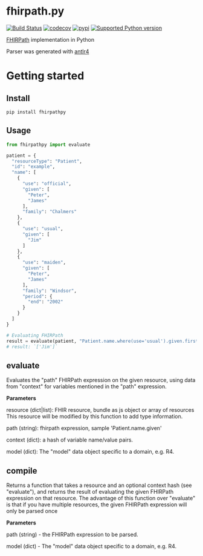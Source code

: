fhirpath.py
===========

[![Build Status](https://github.com/beda-software/fhirpath-py/actions/workflows/build.yaml/badge.svg)](https://github.com/beda-software/fhirpath-py/actions)
[![codecov](https://codecov.io/gh/beda-software/fhirpath-py/branch/master/graph/badge.svg)](https://codecov.io/gh/beda-software/fhirpath-py)
[![pypi](https://img.shields.io/pypi/v/fhirpathpy.svg)](https://pypi.org/project/fhirpathpy/)
[![Supported Python version](https://img.shields.io/badge/python-3.8+-blue.svg)](https://www.python.org/downloads/release/python-380/)

[FHIRPath](https://www.hl7.org/fhir/fhirpath.html) implementation in Python

Parser was generated with [antlr4](https://github.com/antlr/antlr4)

# Getting started
## Install
`pip install fhirpathpy`

## Usage
```Python
from fhirpathpy import evaluate

patient = {
  "resourceType": "Patient",
  "id": "example",
  "name": [
    {
      "use": "official",
      "given": [
        "Peter",
        "James"
      ],
      "family": "Chalmers"
    },
    {
      "use": "usual",
      "given": [
        "Jim"
      ]
    },
    {
      "use": "maiden",
      "given": [
        "Peter",
        "James"
      ],
      "family": "Windsor",
      "period": {
        "end": "2002"
      }
    }
  ]
}

# Evaluating FHIRPath
result = evaluate(patient, "Patient.name.where(use='usual').given.first()", [])
# result: `['Jim']`
```

## evaluate
Evaluates the "path" FHIRPath expression on the given resource, using data from "context" for variables mentioned in the "path" expression.

**Parameters**

resource (dict|list): FHIR resource, bundle as js object or array of resources This resource will be modified by this function to add type information.

path (string): fhirpath expression, sample 'Patient.name.given'

context (dict): a hash of variable name/value pairs.

model (dict): The "model" data object specific to a domain, e.g. R4.

## compile
Returns a function that takes a resource and an optional context hash (see "evaluate"), and returns the result of evaluating the given FHIRPath expression on that resource.  The advantage of this function over "evaluate" is that if you have multiple resources, the given FHIRPath expression will only be parsed once

**Parameters**

path (string) - the FHIRPath expression to be parsed.

model (dict) - The "model" data object specific to a domain, e.g. R4.

